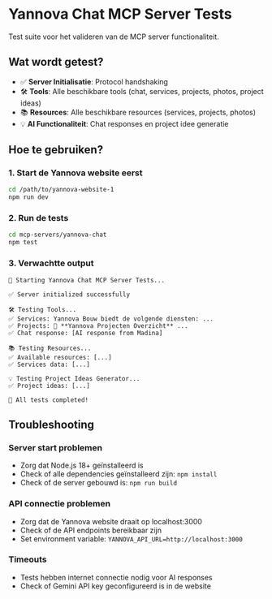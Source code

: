 # Yannova Chat MCP Server Tests

Test suite voor het valideren van de MCP server functionaliteit.

## Wat wordt getest?

- ✅ **Server Initialisatie**: Protocol handshaking
- 🛠️ **Tools**: Alle beschikbare tools (chat, services, projects, photos, project ideas)
- 📚 **Resources**: Alle beschikbare resources (services, projects, photos)
- 💡 **AI Functionaliteit**: Chat responses en project idee generatie

## Hoe te gebruiken?

### 1. Start de Yannova website eerst
```bash
cd /path/to/yannova-website-1
npm run dev
```

### 2. Run de tests
```bash
cd mcp-servers/yannova-chat
npm test
```

### 3. Verwachtte output
```
🚀 Starting Yannova Chat MCP Server Tests...

✅ Server initialized successfully

🛠️ Testing Tools...
✅ Services: Yannova Bouw biedt de volgende diensten: ...
✅ Projects: 📁 **Yannova Projecten Overzicht** ...
✅ Chat response: [AI response from Madina]

📚 Testing Resources...
✅ Available resources: [...]
✅ Services data: [...]

💡 Testing Project Ideas Generator...
✅ Project ideas: [...]

🎉 All tests completed!
```

## Troubleshooting

### Server start problemen
- Zorg dat Node.js 18+ geïnstalleerd is
- Check of alle dependencies geïnstalleerd zijn: `npm install`
- Check of de server gebouwd is: `npm run build`

### API connectie problemen
- Zorg dat de Yannova website draait op localhost:3000
- Check of de API endpoints bereikbaar zijn
- Set environment variable: `YANNOVA_API_URL=http://localhost:3000`

### Timeouts
- Tests hebben internet connectie nodig voor AI responses
- Check of Gemini API key geconfigureerd is in de website
